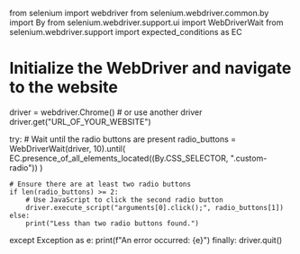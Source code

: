 from selenium import webdriver
from selenium.webdriver.common.by import By
from selenium.webdriver.support.ui import WebDriverWait
from selenium.webdriver.support import expected_conditions as EC

# Initialize the WebDriver and navigate to the website
driver = webdriver.Chrome()  # or use another driver
driver.get("URL_OF_YOUR_WEBSITE")

try:
    # Wait until the radio buttons are present
    radio_buttons = WebDriverWait(driver, 10).until(
        EC.presence_of_all_elements_located((By.CSS_SELECTOR, ".custom-radio"))
    )

    # Ensure there are at least two radio buttons
    if len(radio_buttons) >= 2:
        # Use JavaScript to click the second radio button
        driver.execute_script("arguments[0].click();", radio_buttons[1])
    else:
        print("Less than two radio buttons found.")
except Exception as e:
    print(f"An error occurred: {e}")
finally:
    driver.quit()
